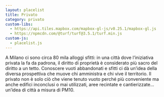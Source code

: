 ```yaml
---
layout: placelist
title: Privato
category: privato
custom-libs:
  - https://api.tiles.mapbox.com/mapbox-gl-js/v0.25.1/mapbox-gl.js
  - https://npmcdn.com/@turf/turf@3.5.1/turf.min.js
custom-js:
  - placelist.js
---
```

A Milano ci sono circa 80 mila alloggi sfitti: in una città dove l’iniziativa privata la fa da padrona, il diritto di proprietà è considerato più sacro del diritto a un tetto. Conoscere vuoti abbandonati e sfitti ci dà un’idea della diversa prospettiva che muove chi amministra e chi vive il territorio. Il privato non è solo ciò che viene tenuto vuoto perché più conveniente ma anche edifici inconclusi o mai utilizzati, aree recintate e cantierizzate… un’idea di città a misura di PM10. 
